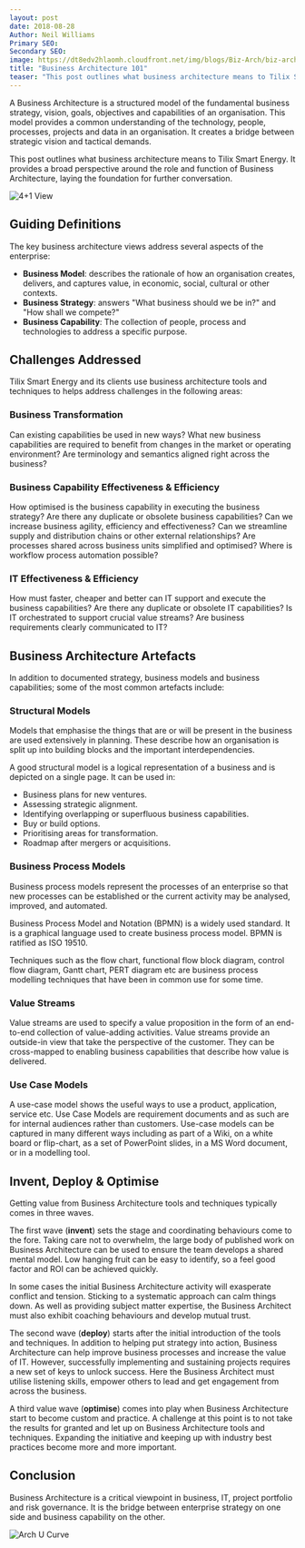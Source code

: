 ```yaml
---
layout: post
date: 2018-08-28
Author: Neil Williams  
Primary SEO:  
Secondary SEO:
image: https://dt8edv2hlaomh.cloudfront.net/img/blogs/Biz-Arch/biz-arch-thumbnail.png
title: "Business Architecture 101"
teaser: "This post outlines what business architecture means to Tilix Smart Energy. It provides a broad perspective around the role and function of Business Architecture, laying the foundation for further conversation."
---
```

A Business Architecture is a structured model of the fundamental business strategy, vision, goals, objectives and capabilities of an organisation. This model provides a common understanding of the technology, people, processes, projects and data in an organisation. It creates a bridge between strategic vision and tactical demands.

This post outlines what business architecture means to Tilix Smart Energy. It provides a broad perspective around the role and function of Business Architecture, laying the foundation for further conversation.

![4+1 View](https://dt8edv2hlaomh.cloudfront.net/img/business_architecture.png)

## Guiding Definitions
The key business architecture views address several aspects of the enterprise:

- **Business Model**:  describes the rationale of how an organisation creates, delivers, and captures value, in economic, social, cultural or other contexts.
- **Business Strategy**: answers "What business should we be in?" and "How shall we compete?"
- **Business Capability**: The collection of people, process and technologies to address a specific purpose.

## Challenges Addressed
Tilix Smart Energy and its clients use business architecture tools and techniques to helps address challenges in the following areas:

### Business Transformation
Can existing capabilities be used in new ways? What new business capabilities are required to benefit from changes in the market or operating environment?  Are terminology and semantics aligned right across the business?

### Business Capability Effectiveness & Efficiency
How optimised is the business capability in executing the business strategy? Are there any duplicate or obsolete business capabilities? Can we increase business agility, efficiency and effectiveness? Can we streamline supply and distribution chains or other external relationships? Are processes shared across business units simplified and optimised? Where is workflow process automation possible?

### IT Effectiveness & Efficiency
How must faster, cheaper and better can IT support and execute the business capabilities? Are there any duplicate or obsolete IT capabilities? Is IT orchestrated to support crucial value streams? Are business requirements clearly communicated to IT?

## Business Architecture Artefacts
In addition to documented strategy, business models and business capabilities; some of the most common artefacts include:

### Structural Models
Models that emphasise the things that are or will be present in the business are used extensively in planning. These describe how an organisation is split up into building blocks and the important interdependencies.

A good structural model is a logical representation of a business and is depicted on a single page. It can be used in:

- Business plans for new ventures.
- Assessing strategic alignment.
- Identifying overlapping or superfluous business capabilities.
- Buy or build options.
- Prioritising areas for transformation.
- Roadmap after mergers or acquisitions.

### Business Process Models
Business process models represent the processes of an enterprise so that new processes can be established or the current activity may be analysed, improved, and automated.

Business Process Model and Notation (BPMN) is a widely used standard. It is a graphical language used to create business process model. BPMN is ratified as ISO 19510.

Techniques such as the flow chart, functional flow block diagram, control flow diagram, Gantt chart, PERT diagram etc are business process modelling techniques that have been in common use for some time.

### Value Streams
Value streams are used to specify a value proposition in the form of an end-to-end collection of value-adding activities. Value streams provide an outside-in view that take the perspective of the customer. They can be cross-mapped to enabling business capabilities that describe how value is delivered.

### Use Case Models
A use-case model shows the useful ways to use a product, application, service etc. Use Case Models are requirement documents and as such are for internal audiences rather than customers. Use-case models can be captured in many different ways including as part of a Wiki, on a white board or flip-chart, as a set of PowerPoint slides, in a MS Word document, or in a modelling tool.

## Invent, Deploy & Optimise
Getting value from Business Architecture tools and techniques typically comes in three waves.

The first wave (**invent**) sets the stage and coordinating behaviours come to the fore. Taking care not to overwhelm, the large body of published work on Business Architecture can be used to ensure the team develops a shared mental model. Low hanging fruit can be easy to identify, so a feel good factor and ROI can be achieved quickly.

In some cases the initial Business Architecture activity will exasperate conflict and tension. Sticking to a systematic approach can calm things down. As well as providing subject matter expertise, the Business Architect must also exhibit coaching behaviours and develop mutual trust.

The second wave (**deploy**) starts after the initial introduction of the tools and techniques. In addition to helping put strategy into action, Business Architecture can help improve business processes and increase the value of IT. However, successfully implementing and sustaining projects requires a new set of keys to unlock success. Here the Business Architect must utilise listening skills, empower others to lead and get engagement from across the business.

A third value wave (**optimise**) comes into play when Business Architecture start to become custom and practice. A challenge at this point is to not take the results for granted and let up on Business Architecture tools and techniques. Expanding the initiative and keeping  up with industry best practices become more and more important.

## Conclusion
Business Architecture is a critical viewpoint in business, IT, project portfolio and risk governance. It is the bridge between enterprise strategy on one side and business capability on the other.

![Arch U Curve](https://dt8edv2hlaomh.cloudfront.net/img/blogs/arch-U-curve.jpg)

[Opentext]: https://blogs.opentext.com/business-architecture-101-its-results-that-count/
[BPM Inst]: http://www.bpminstitute.org/training/courses/ba-101
[STA Grp]: http://www.stagrp.com/architecture/business-architecture/what-is-business-architecture/
[Biz Arch LLC]: http://www.business-architects.biz/
[DuckDuckGo]: https://duckduckgo.com/?q=business+architects
[Use Case 2.0]: http://www.ivarjacobson.com/download.ashx?id=1282
[CBM]: https://en.wikipedia.org/wiki/Component_business_model
